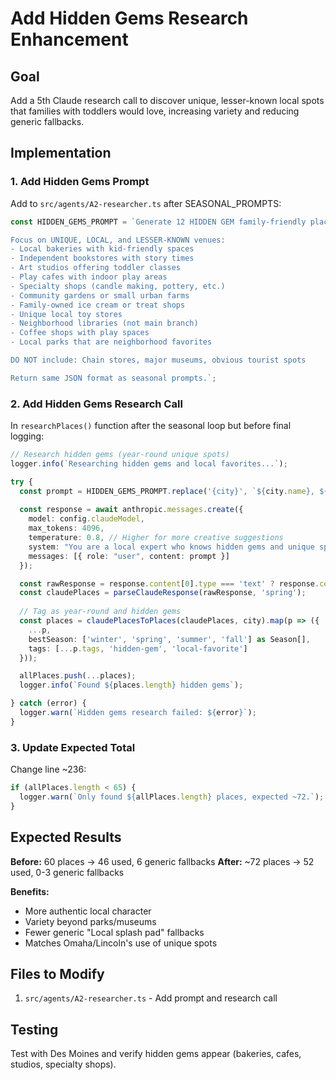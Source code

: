 # Add Hidden Gems Research Enhancement

## Goal
Add a 5th Claude research call to discover unique, lesser-known local spots that families with toddlers would love, increasing variety and reducing generic fallbacks.

## Implementation

### 1. Add Hidden Gems Prompt

Add to `src/agents/A2-researcher.ts` after SEASONAL_PROMPTS:

```typescript
const HIDDEN_GEMS_PROMPT = `Generate 12 HIDDEN GEM family-friendly places in {city} - lesser-known local spots perfect for families with toddlers (ages 0-5).

Focus on UNIQUE, LOCAL, and LESSER-KNOWN venues:
- Local bakeries with kid-friendly spaces
- Independent bookstores with story times  
- Art studios offering toddler classes
- Play cafes with indoor play areas
- Specialty shops (candle making, pottery, etc.)
- Community gardens or small urban farms
- Family-owned ice cream or treat shops
- Unique local toy stores
- Neighborhood libraries (not main branch)
- Coffee shops with play spaces
- Local parks that are neighborhood favorites

DO NOT include: Chain stores, major museums, obvious tourist spots

Return same JSON format as seasonal prompts.`;
```

### 2. Add Hidden Gems Research Call

In `researchPlaces()` function after the seasonal loop but before final logging:

```typescript
// Research hidden gems (year-round unique spots)
logger.info(`Researching hidden gems and local favorites...`);

try {
  const prompt = HIDDEN_GEMS_PROMPT.replace('{city}', `${city.name}, ${city.state}`);
  
  const response = await anthropic.messages.create({
    model: config.claudeModel,
    max_tokens: 4096,
    temperature: 0.8, // Higher for more creative suggestions
    system: "You are a local expert who knows hidden gems and unique spots that locals love. Always return only valid JSON.",
    messages: [{ role: "user", content: prompt }]
  });

  const rawResponse = response.content[0].type === 'text' ? response.content[0].text : '';
  const claudePlaces = parseClaudeResponse(rawResponse, 'spring');
  
  // Tag as year-round and hidden gems
  const places = claudePlacesToPlaces(claudePlaces, city).map(p => ({
    ...p,
    bestSeason: ['winter', 'spring', 'summer', 'fall'] as Season[],
    tags: [...p.tags, 'hidden-gem', 'local-favorite']
  }));

  allPlaces.push(...places);
  logger.info(`Found ${places.length} hidden gems`);

} catch (error) {
  logger.warn(`Hidden gems research failed: ${error}`);
}
```

### 3. Update Expected Total

Change line ~236:
```typescript
if (allPlaces.length < 65) {
  logger.warn(`Only found ${allPlaces.length} places, expected ~72.`);
}
```

## Expected Results

**Before:** 60 places → 46 used, 6 generic fallbacks
**After:** ~72 places → 52 used, 0-3 generic fallbacks

**Benefits:**
- More authentic local character
- Variety beyond parks/museums  
- Fewer generic "Local splash pad" fallbacks
- Matches Omaha/Lincoln's use of unique spots

## Files to Modify

1. `src/agents/A2-researcher.ts` - Add prompt and research call

## Testing

Test with Des Moines and verify hidden gems appear (bakeries, cafes, studios, specialty shops).

